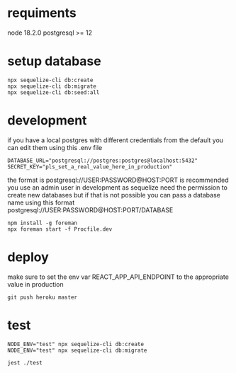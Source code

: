 # requiments
node 18.2.0
postgresql >= 12

# setup database
```
npx sequelize-cli db:create
npx sequelize-cli db:migrate
npx sequelize-cli db:seed:all
```

# development
if you have a local postgres with different credentials from the default you can edit them using this .env file
```
DATABASE_URL="postgresql://postgres:postgres@localhost:5432"
SECRET_KEY="pls_set_a_real_value_here_in_production"
```
the format is postgresql://USER:PASSWORD@HOST:PORT
is recommended you use an admin user in development as sequelize need the permission to create new databases
but if that is not possible you can pass a database name using this format postgresql://USER:PASSWORD@HOST:PORT/DATABASE

```
npm install -g foreman
npx foreman start -f Procfile.dev
```

# deploy

make sure to set the env var REACT_APP_API_ENDPOINT to the appropriate value in production
```
git push heroku master
```

# test
```
NODE_ENV="test" npx sequelize-cli db:create
NODE_ENV="test" npx sequelize-cli db:migrate

jest ./test
```

